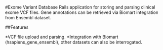 #Exome Variant Database
Rails application for storing and parsing clinical exome VCF files.
Gene annotations can be retrieved via Biomart integration from Ensembl dataset.

##Features

*VCF file upload and parsing.
*Integration with Biomart (hsapiens_gene_ensembl), other datasets can also be interrogated.

